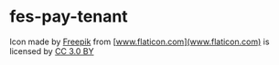 # fes-pay-tenant

Icon made by [Freepik](http://www.freepik.com) from [www.flaticon.com](www.flaticon.com) is licensed by [CC 3.0 BY](http://creativecommons.org/licenses/by/3.0/)
